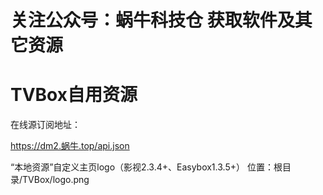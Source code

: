 # 关注公众号：蜗牛科技仓 获取软件及其它资源

# TVBox自用资源

在线源订阅地址：

https://dm2.蜗牛.top/api.json

“本地资源”自定义主页logo（影视2.3.4+、Easybox1.3.5+）
位置：根目录/TVBox/logo.png
